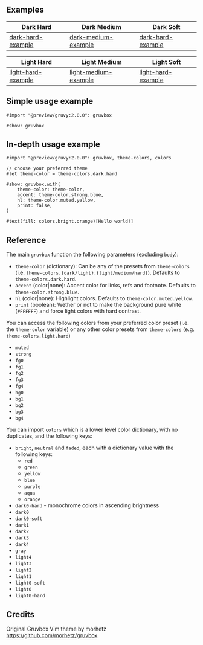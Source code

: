 ## Examples

| Dark Hard                                   | Dark Medium                                   | Dark Soft                                   |
| ------------------------------------------- | --------------------------------------------- | ------------------------------------------- |
| [dark-hard-example](./assets/example-1.png) | [dark-medium-example](./assets/example-2.png) | [dark-hard-example](./assets/example-3.png) |

| Light Hard                                   | Light Medium                                   | Light Soft                                   |
| -------------------------------------------- | ---------------------------------------------- | -------------------------------------------- |
| [light-hard-example](./assets/example-4.png) | [light-medium-example](./assets/example-5.png) | [light-hard-example](./assets/example-6.png) |

## Simple usage example

```typst
#import "@preview/gruvy:2.0.0": gruvbox

#show: gruvbox
```

## In-depth usage example

```typst
#import "@preview/gruvy:2.0.0": gruvbox, theme-colors, colors

// choose your preferred theme
#let theme-color = theme-colors.dark.hard

#show: gruvbox.with(
    theme-color: theme-color,
    accent: theme-color.strong.blue,
    hl: theme-color.muted.yellow,
    print: false,
)

#text(fill: colors.bright.orange)[Hello world!]
```

## Reference

The main `gruvbox` function the following parameters (excluding `body`):

- `theme-color` (dictionary): Can be any of the presets from `theme-colors` (i.e. `theme-colors.{dark/light}.{light/medium/hard}`). Defaults to `theme-colors.dark.hard`.
- `accent` (color|none): Accent color for links, refs and footnote. Defaults to `theme-color.strong.blue`.
- `hl` (color|none): Highlight colors. Defaults to `theme-color.muted.yellow`.
- `print` (boolean): Wether or not to make the background pure white (`#FFFFFF`) and force light colors with hard contrast.

You can access the following colors from your preferred color preset (i.e. the `theme-color` variable) or any other color presets from `theme-colors` (e.g. `theme-colors.light.hard`)

- `muted`
- `strong`
- `fg0`
- `fg1`
- `fg2`
- `fg3`
- `fg4`
- `bg0`
- `bg1`
- `bg2`
- `bg3`
- `bg4`

You can import `colors` which is a lower level color dictionary, with no duplicates, and the following keys:

- `bright`, `neutral` and `faded`, each with a dictionary value with the following keys:
  - `red`
  - `green`
  - `yellow`
  - `blue`
  - `purple`
  - `aqua`
  - `orange`
- `dark0-hard` - monochrome colors in ascending brightness
- `dark0`
- `dark0-soft`
- `dark1`
- `dark2`
- `dark3`
- `dark4`
- `gray`
- `light4`
- `light3`
- `light2`
- `light1`
- `light0-soft`
- `light0`
- `light0-hard`

## Credits

Original Gruvbox Vim theme by morhetz https://github.com/morhetz/gruvbox
